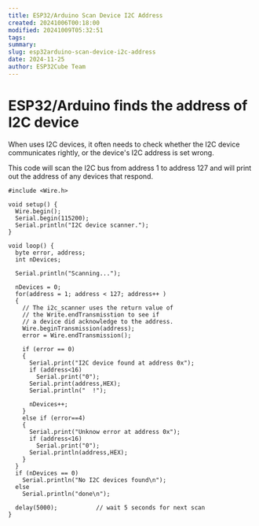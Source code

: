 ```yaml
---
title: ESP32/Arduino Scan Device I2C Address
created: 20241006T00:18:00
modified: 20241009T05:32:51
tags: 
summary: 
slug: esp32arduino-scan-device-i2c-address
date: 2024-11-25
author: ESP32Cube Team
---
```


# ESP32/Arduino finds the address of I2C device

When uses I2C devices, it often needs to check whether the I2C device communicates rightly, or the device's I2C address is set wrong.

This code will scan the I2C bus from address 1 to address 127 and will print out the address of any devices that respond.

``` Arduino
#include <Wire.h>

void setup() {
  Wire.begin();
  Serial.begin(115200);
  Serial.println("I2C device scanner.");
}

void loop() {
  byte error, address;
  int nDevices;

  Serial.println("Scanning...");

  nDevices = 0;
  for(address = 1; address < 127; address++ )
  {
    // The i2c_scanner uses the return value of
    // the Write.endTransmisstion to see if
    // a device did acknowledge to the address.
    Wire.beginTransmission(address);
    error = Wire.endTransmission();

    if (error == 0)
    {
      Serial.print("I2C device found at address 0x");
      if (address<16)
        Serial.print("0");
      Serial.print(address,HEX);
      Serial.println("  !");

      nDevices++;
    }
    else if (error==4)
    {
      Serial.print("Unknow error at address 0x");
      if (address<16)
        Serial.print("0");
      Serial.println(address,HEX);
    }    
  }
  if (nDevices == 0)
    Serial.println("No I2C devices found\n");
  else
    Serial.println("done\n");

  delay(5000);           // wait 5 seconds for next scan
}
```
